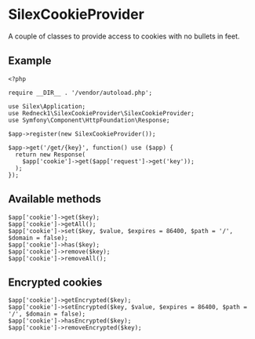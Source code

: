 # SilexCookieProvider
A couple of classes to provide access to cookies with no bullets in feet.

## Example

```
<?php

require __DIR__ . '/vendor/autoload.php';

use Silex\Application;
use Redneck1\SilexCookieProvider\SilexCookieProvider;
use Symfony\Component\HttpFoundation\Response;

$app->register(new SilexCookieProvider());

$app->get('/get/{key}', function() use ($app) {
  return new Response(
    $app['cookie']->get($app['request']->get('key'));
  );
});
```

## Available methods

```
$app['cookie']->get($key);
$app['cookie']->getAll();
$app['cookie']->set($key, $value, $expires = 86400, $path = '/', $domain = false);
$app['cookie']->has($key);
$app['cookie']->remove($key);
$app['cookie']->removeAll();
```

## Encrypted cookies

```
$app['cookie']->getEncrypted($key);
$app['cookie']->setEncrypted($key, $value, $expires = 86400, $path = '/', $domain = false);
$app['cookie']->hasEncrypted($key);
$app['cookie']->removeEncrypted($key);
```
